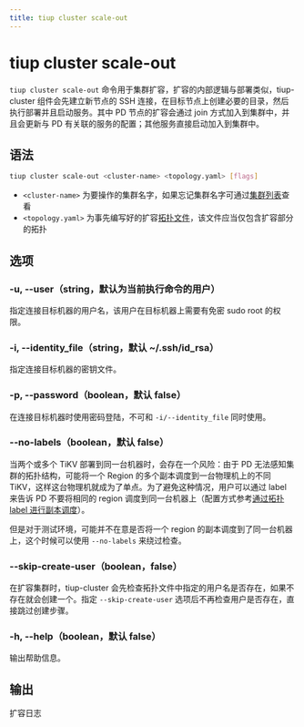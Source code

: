 ```yaml
---
title: tiup cluster scale-out
---
```


# tiup cluster scale-out

`tiup cluster scale-out` 命令用于集群扩容，扩容的内部逻辑与部署类似，tiup-cluster 组件会先建立新节点的 SSH 连接，在目标节点上创建必要的目录，然后执行部署并且启动服务。其中 PD 节点的扩容会通过 join 方式加入到集群中，并且会更新与 PD 有关联的服务的配置；其他服务直接启动加入到集群中。

## 语法

```sh
tiup cluster scale-out <cluster-name> <topology.yaml> [flags]
```

- `<cluster-name>` 为要操作的集群名字，如果忘记集群名字可通过[集群列表](/tiup/tiup-component-cluster-list.md)查看
- `<topology.yaml>` 为事先编写好的扩容[拓扑文件](/tiup/tiup-cluster-topology-reference.md)，该文件应当仅包含扩容部分的拓扑

## 选项

### -u, --user（string，默认为当前执行命令的用户）

指定连接目标机器的用户名，该用户在目标机器上需要有免密 sudo root 的权限。

### -i, --identity_file（string，默认 ~/.ssh/id_rsa）

指定连接目标机器的密钥文件。

### -p, --password（boolean，默认 false）

在连接目标机器时使用密码登陆，不可和 `-i/--identity_file` 同时使用。

### --no-labels（boolean，默认 false）

当两个或多个 TiKV 部署到同一台机器时，会存在一个风险：由于 PD 无法感知集群的拓扑结构，可能将一个 Region 的多个副本调度到一台物理机上的不同 TiKV，这样这台物理机就成为了单点。为了避免这种情况，用户可以通过 label 来告诉 PD 不要将相同的 region 调度到同一台机器上（配置方式参考[通过拓扑 label 进行副本调度](/schedule-replicas-by-topology-labels.md)）。

但是对于测试环境，可能并不在意是否将一个 region 的副本调度到了同一台机器上，这个时候可以使用 `--no-labels` 来绕过检查。

### --skip-create-user（boolean，false）

在扩容集群时，tiup-cluster 会先检查拓扑文件中指定的用户名是否存在，如果不存在就会创建一个。指定 `--skip-create-user` 选项后不再检查用户是否存在，直接跳过创建步骤。

### -h, --help（boolean，默认 false）

输出帮助信息。

## 输出

扩容日志
